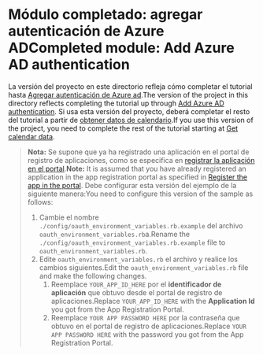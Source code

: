 # <a name="completed-module-add-azure-ad-authentication"></a><span data-ttu-id="3c3b2-101">Módulo completado: agregar autenticación de Azure AD</span><span class="sxs-lookup"><span data-stu-id="3c3b2-101">Completed module: Add Azure AD authentication</span></span>

<span data-ttu-id="3c3b2-102">La versión del proyecto en este directorio refleja cómo completar el tutorial hasta [Agregar autenticación de Azure ad](https://docs.microsoft.com/graph/training/ruby-tutorial?tutorial-step=3).</span><span class="sxs-lookup"><span data-stu-id="3c3b2-102">The version of the project in this directory reflects completing the tutorial up through [Add Azure AD authentication](https://docs.microsoft.com/graph/training/ruby-tutorial?tutorial-step=3).</span></span> <span data-ttu-id="3c3b2-103">Si usa esta versión del proyecto, deberá completar el resto del tutorial a partir de [obtener datos de calendario](https://docs.microsoft.com/graph/training/ruby-tutorial?tutorial-step=4).</span><span class="sxs-lookup"><span data-stu-id="3c3b2-103">If you use this version of the project, you need to complete the rest of the tutorial starting at [Get calendar data](https://docs.microsoft.com/graph/training/ruby-tutorial?tutorial-step=4).</span></span>

> <span data-ttu-id="3c3b2-104">**Nota:** Se supone que ya ha registrado una aplicación en el portal de registro de aplicaciones, como se especifica en [registrar la aplicación en el portal](https://docs.microsoft.com/graph/training/ruby-tutorial?tutorial-step=2).</span><span class="sxs-lookup"><span data-stu-id="3c3b2-104">**Note:** It is assumed that you have already registered an application in the app registration portal as specified in [Register the app in the portal](https://docs.microsoft.com/graph/training/ruby-tutorial?tutorial-step=2).</span></span> <span data-ttu-id="3c3b2-105">Debe configurar esta versión del ejemplo de la siguiente manera:</span><span class="sxs-lookup"><span data-stu-id="3c3b2-105">You need to configure this version of the sample as follows:</span></span>
>
> 1. <span data-ttu-id="3c3b2-106">Cambie el nombre `./config/oauth_environment_variables.rb.example` del archivo `oauth_environment_variables.rb`a.</span><span class="sxs-lookup"><span data-stu-id="3c3b2-106">Rename the `./config/oauth_environment_variables.rb.example` file to `oauth_environment_variables.rb`.</span></span>
> 1. <span data-ttu-id="3c3b2-107">Edite `oauth_environment_variables.rb` el archivo y realice los cambios siguientes.</span><span class="sxs-lookup"><span data-stu-id="3c3b2-107">Edit the `oauth_environment_variables.rb` file and make the following changes.</span></span>
>     1. <span data-ttu-id="3c3b2-108">Reemplace `YOUR_APP_ID_HERE` por el **identificador de aplicación** que obtuvo desde el portal de registro de aplicaciones.</span><span class="sxs-lookup"><span data-stu-id="3c3b2-108">Replace `YOUR_APP_ID_HERE` with the **Application Id** you got from the App Registration Portal.</span></span>
>     1. <span data-ttu-id="3c3b2-109">Reemplace `YOUR APP PASSWORD HERE` por la contraseña que obtuvo en el portal de registro de aplicaciones.</span><span class="sxs-lookup"><span data-stu-id="3c3b2-109">Replace `YOUR APP PASSWORD HERE` with the password you got from the App Registration Portal.</span></span>